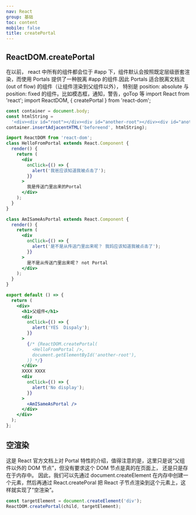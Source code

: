 ```yaml
---
nav: React
group: 基础
toc: content
mobile: false
title: createPortal
---
```


## ReactDOM.createPortal

在以前， react 中所有的组件都会位于 #app 下，组件默认会按照既定层级嵌套渲染，而使用 Portals 提供了一种脱离 #app 的组件.因此 Portals 适合脱离文档流(out of flow) 的组件（让组件渲染到父组件以外），
特别是 position: absolute 与 position: fixed 的组件。比如模态框，通知，警告，goTop 等
import React from 'react';
import ReactDOM, { createPortal } from 'react-dom';

```jsx
const container = document.body;
const htmlString =
  '<div><div id="root"></div><div id="another-root"></div><div id="another-container"></div></div>';
container.insertAdjacentHTML('beforeend', htmlString);

import ReactDOM from 'react-dom';
class HelloFromPortal extends React.Component {
  render() {
    return (
      <div
        onClick={() => {
          alert('我爸应该知道我被点击了');
        }}
      >
        我是传送门里出来的Portal
      </div>
    );
  }
}

class AmISameAsPortal extends React.Component {
  render() {
    return (
      <div
        onClick={() => {
          alert('是不是从传送门里出来呢？ 我妈应该知道我被点击了');
        }}
      >
        是不是从传送门里出来呢？ not Portal
      </div>
    );
  }
}

export default () => {
  return (
    <div>
      <h1>父组件</h1>
      <div
        onClick={() => {
          alert('YES  Dispaly');
        }}
      >
        {/* {ReactDOM.createPortal(
          <HelloFromPortal />,
          document.getElementById('another-root'),
        )} */}
      </div>
      XXXX XXXX
      <div
        onClick={() => {
          alert('No display');
        }}
      >
        <AmISameAsPortal />
      </div>
    </div>
  );
};
```

## 空渲染

这是 React 官方文档上对 Portal 特性的介绍，值得注意的是，这里只是说“父组件以外的 DOM 节点”，但没有要求这个 DOM 节点是真的在页面上，
还是只是存在于内存中。 因此，我们可以先通过 document.createElement 在内存中创建一个元素，然后再通过 React.createPoral
把 React 子节点渲染到这个元素上，这样就实现了“空渲染”。

```js
const targetElement = document.createElement('div');
ReactDOM.createPortal(child, targetElement);
```
